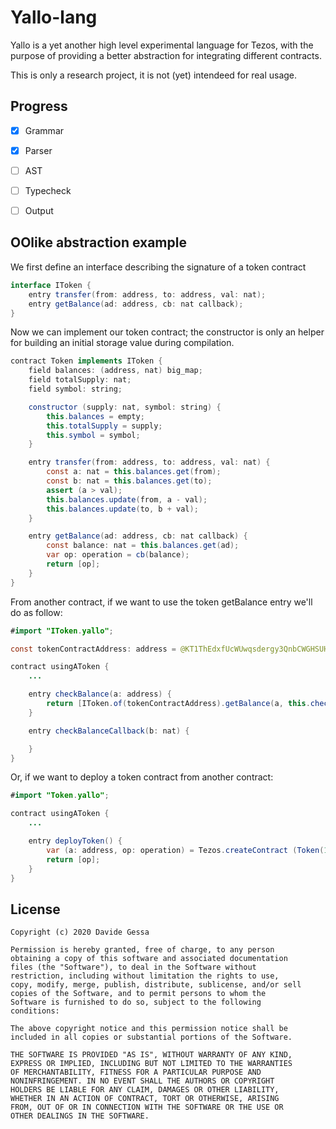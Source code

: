 # Yallo-lang
Yallo is a yet another high level experimental language for Tezos, with the purpose of 
providing a better abstraction for integrating different contracts.

This is only a research project, it is not (yet) intendeed for real usage.


## Progress
- [x] Grammar
- [x] Parser
- [ ] AST
- [ ] Typecheck
- [ ] Output


## OOlike abstraction example

We first define an interface describing the signature of a token contract

```java
interface IToken {
	entry transfer(from: address, to: address, val: nat);
	entry getBalance(ad: address, cb: nat callback);
}
```

Now we can implement our token contract; the constructor is only an helper for building an initial
storage value during compilation. 

```java
contract Token implements IToken {
	field balances: (address, nat) big_map;
	field totalSupply: nat;
	field symbol: string;

	constructor (supply: nat, symbol: string) {
		this.balances = empty;
		this.totalSupply = supply;
		this.symbol = symbol;
	}

	entry transfer(from: address, to: address, val: nat) {
		const a: nat = this.balances.get(from);
		const b: nat = this.balances.get(to);
		assert (a > val);
		this.balances.update(from, a - val);
		this.balances.update(to, b + val); 
	}

	entry getBalance(ad: address, cb: nat callback) {
		const balance: nat = this.balances.get(ad);
		var op: operation = cb(balance);
		return [op];
	}
}
```

From another contract, if we want to use the token getBalance entry we'll do as follow:

```java
#import "IToken.yallo";

const tokenContractAddress: address = @KT1ThEdxfUcWUwqsdergy3QnbCWGHSUHeHJq;

contract usingAToken {
	...

	entry checkBalance(a: address) {
		return [IToken.of(tokenContractAddress).getBalance(a, this.checkBalanceCallback)];
	}

	entry checkBalanceCallback(b: nat) {

	}
}
```

Or, if we want to deploy a token contract from another contract:

```java
#import "Token.yallo";

contract usingAToken {
	...

	entry deployToken() {
		var (a: address, op: operation) = Tezos.createContract (Token(100, "ourToken"), None, 0);
		return [op];
	}
}
```

## License

```
Copyright (c) 2020 Davide Gessa

Permission is hereby granted, free of charge, to any person
obtaining a copy of this software and associated documentation
files (the "Software"), to deal in the Software without
restriction, including without limitation the rights to use,
copy, modify, merge, publish, distribute, sublicense, and/or sell
copies of the Software, and to permit persons to whom the
Software is furnished to do so, subject to the following
conditions:

The above copyright notice and this permission notice shall be
included in all copies or substantial portions of the Software.

THE SOFTWARE IS PROVIDED "AS IS", WITHOUT WARRANTY OF ANY KIND,
EXPRESS OR IMPLIED, INCLUDING BUT NOT LIMITED TO THE WARRANTIES
OF MERCHANTABILITY, FITNESS FOR A PARTICULAR PURPOSE AND
NONINFRINGEMENT. IN NO EVENT SHALL THE AUTHORS OR COPYRIGHT
HOLDERS BE LIABLE FOR ANY CLAIM, DAMAGES OR OTHER LIABILITY,
WHETHER IN AN ACTION OF CONTRACT, TORT OR OTHERWISE, ARISING
FROM, OUT OF OR IN CONNECTION WITH THE SOFTWARE OR THE USE OR
OTHER DEALINGS IN THE SOFTWARE.
```